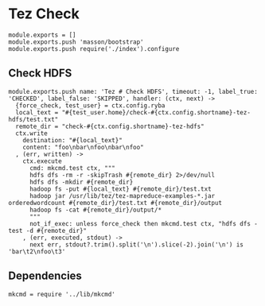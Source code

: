 
# Tez Check

    module.exports = []
    module.exports.push 'masson/bootstrap'
    module.exports.push require('./index').configure

## Check HDFS

    module.exports.push name: 'Tez # Check HDFS', timeout: -1, label_true: 'CHECKED', label_false: 'SKIPPED', handler: (ctx, next) ->
      {force_check, test_user} = ctx.config.ryba
      local_text = "#{test_user.home}/check-#{ctx.config.shortname}-tez-hdfs/test.txt"
      remote_dir = "check-#{ctx.config.shortname}-tez-hdfs"
      ctx.write
        destination: "#{local_text}"
        content: "foo\nbar\nfoo\nbar\nfoo"
      , (err, written) ->
        ctx.execute
          cmd: mkcmd.test ctx, """
          hdfs dfs -rm -r -skipTrash #{remote_dir} 2>/dev/null
          hdfs dfs -mkdir #{remote_dir}
          hadoop fs -put #{local_text} #{remote_dir}/test.txt
          hadoop jar /usr/lib/tez/tez-mapreduce-examples-*.jar orderedwordcount #{remote_dir}/test.txt #{remote_dir}/output
          hadoop fs -cat #{remote_dir}/output/*
          """
          not_if_exec: unless force_check then mkcmd.test ctx, "hdfs dfs -test -d #{remote_dir}"
        , (err, executed, stdout) ->
          next err, stdout?.trim().split('\n').slice(-2).join('\n') is 'bar\t2\nfoo\t3'

## Dependencies

    mkcmd = require '../lib/mkcmd'
      


